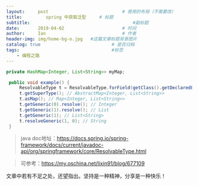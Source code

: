 ```yaml
---
layout:     post             				# 使用的布局（不需要改）
title:         spring 中获取泛型		# 标题 
subtitle:    					  				#副标题
date:       2019-04-02  					# 时间
author:     Ian                  			# 作者
header-img: img/home-bg-o.jpg	#这篇文章标题背景图片
catalog: true                        	# 是否归档
tags:                              		#标签
    - 编程之路
---
```


```java
private HashMap<Integer, List<String>> myMap;

 public void example() {
     ResolvableType t = ResolvableType.forField(getClass().getDeclaredField("myMap"));
     t.getSuperType(); // AbstractMap<Integer, List<String>>
     t.asMap(); // Map<Integer, List<String>>
     t.getGeneric(0).resolve(); // Integer
     t.getGeneric(1).resolve(); // List
     t.getGeneric(1); // List<String>
     t.resolveGeneric(1, 0); // String
 }
```

>java doc地址：https://docs.spring.io/spring-framework/docs/current/javadoc-api/org/springframework/core/ResolvableType.html

>可参考：https://my.oschina.net/lixin91/blog/677109




文章中若有不足之处，还望指出。坚持是一种精神，分享是一种快乐！

